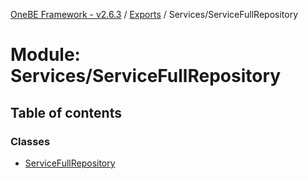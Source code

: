 [OneBE Framework - v2.6.3](../README.md) / [Exports](../modules.md) / Services/ServiceFullRepository

# Module: Services/ServiceFullRepository

## Table of contents

### Classes

- [ServiceFullRepository](../classes/Services_ServiceFullRepository.ServiceFullRepository.md)
